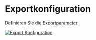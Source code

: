 # Exportkonfiguration

Definieren Sie die [Exportparameter](../../../../automatisierung-und-integration/network-monitoring/nagios.md).

[![Export Konfiguration](../../../../assets/images/de/administration/verwaltung/import-und-schnittstellen/monitoring/1-m.png)](../../../../assets/images/de/administration/verwaltung/import-und-schnittstellen/monitoring/1-m.png)
